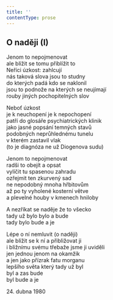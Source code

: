 ```yaml
---
title: ''
contentType: prose
---
```


## O naději (I)

Jenom to nepojmenovat  
ale blížit se tomu přiblížit to  
Neříci úzkost: zahlcují  
nás taková slova jsou to studny  
do kterých padá kdo se naklonil  
jsou to podnože na kterých se neujímají  
rouby jiných pochopitelných slov

Neboť úzkost  
je k neuchopení je k nepochopení  
patří do glosáře psychiatrických klinik  
jako jasné popsání temných stavů  
podobných neprůhlednému tunelu  
v kterém zastavil vlak  
(to je diagnóza ne už Diogenova sudu)

Jenom to nepojmenovat  
radši to obejít a opsat  
vylíčit tu spasenou zahradu  
ozřejmit ten zkurvený sad  
ne nepodobný mnoha hřbitovům  
až po ty vyholené kosterní větve  
a plevelné houby v kmenech hniloby

A nezříkat se naděje že to všecko  
tady už bylo bylo a bude  
tady bylo bude a je

Lépe o ní nemluvit (o naději)  
ale blížit se k ní a přibližovat ji  
i bližnímu svému třebaže jsme ji uviděli  
jen jednou jenom na okamžik  
a jen jako přízrak fatu morganu  
lepšího světa který tady už byl  
byl a zas bude  
byl bude a je

24\. dubna 1980
